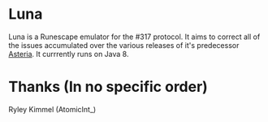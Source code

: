 # Luna
Luna is a Runescape emulator for the #317 protocol. It aims to correct all of the issues accumulated over the various releases of it's predecessor [Asteria](https://github.com/lare96/asteria-3.0). It currrently runs on Java 8.

# Thanks (In no specific order)
Ryley Kimmel (AtomicInt_)
